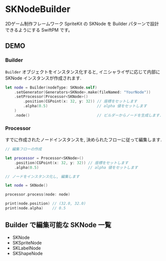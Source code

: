 # SKNodeBuilder

2Dゲーム制作フレームワーク SpriteKit の SKNode を Builder パターンで設計できるようにする SwiftPM です。

## DEMO

### Builder

`Builder` オブジェクトをインスタンス化すると, イニシャライザに応じて内部に SKNode インスタンスが作成されます.

```swift
let node = Builder(nodeType: SKNode.self)
    .setGenerator(Generators<SKNode>.make(fileNamed: "YourNode"))
    .setProcessor(Processor<SKNode>()
        .position(CGPoint(x: 32, y: 32)) // 座標をセットします
        .alpha(0.5)                      // alpha 値をセットします
    )
    .node()                              // ビルダーからノードを生成します.
```

### Processor

すでに作成されたノードインスタンスを, 決められたフローに従って編集します.

```swift
// 編集フローの作成

let processor = Processor<SKNode>()
    .position(CGPoint(x: 32, y: 32)) // 座標をセットします
    .alpha(0.5)                      // alpha 値をセットします
```

```swift
// ノードをインスタンス化し, 編集します

let node = SKNode()

processor.process(node: node)

print(node.position) // (32.0, 32.0)
print(node.alpha)    // 0.5

```

## Builder で編集可能な SKNode 一覧
- SKNode
- SKSpriteNode
- SKLabelNode
- SKShapeNode
